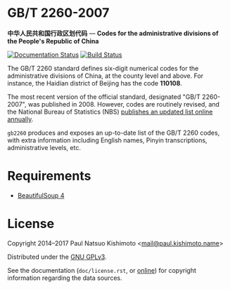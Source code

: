 # GB/T 2260-2007
**中华人民共和国行政区划代码** —
**Codes for the administrative divisions of the People's Republic of China**

[![Documentation Status](https://readthedocs.org/projects/gb2260/badge/?version=latest)](http://gb2260.readthedocs.io/en/latest/?badge=latest)
[![Build Status](https://travis-ci.org/khaeru/gb2260.svg?branch=master)](https://travis-ci.org/khaeru/gb2260)

The GB/T 2260 standard defines six-digit numerical codes for the administrative divisions of China, at the county level and above. For instance, the Haidian district of Beijing has the code **110108**.

The most recent version of the official standard, designated "GB/T 2260-2007", was published in 2008. However, codes are routinely revised, and the National Bureau of Statistics (NBS) [publishes an updated list online annually](http://www.stats.gov.cn/tjsj/tjbz/xzqhdm/).

`gb2260` produces and exposes an up-to-date list of the GB/T 2260 codes, with extra information including English names, Pinyin transcriptions, administrative levels, etc.

Requirements
============

- [BeautifulSoup 4](http://www.crummy.com/software/BeautifulSoup/)

License
=======

Copyright 2014–2017 Paul Natsuo Kishimoto <<mail@paul.kishimoto.name>>

Distributed under the [GNU GPLv3](http://www.gnu.org/licenses/gpl.html).

See the documentation (``doc/license.rst``, or [online](http://gb2260.readthedocs.io/en/latest/license.html)) for copyright information regarding the data sources.
